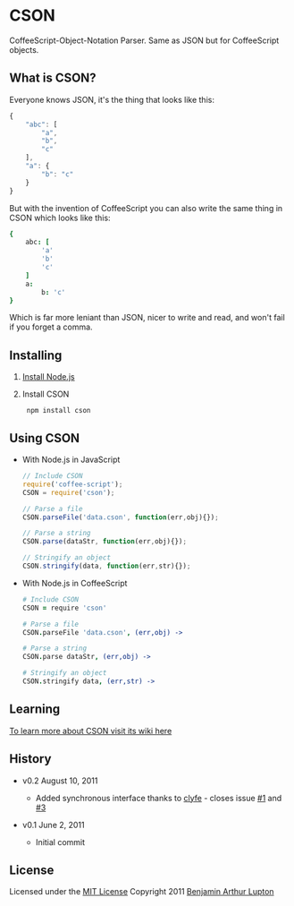 # CSON

CoffeeScript-Object-Notation Parser. Same as JSON but for CoffeeScript objects.


## What is CSON?

Everyone knows JSON, it's the thing that looks like this:

``` javascript
{
	"abc": [
		"a",
		"b",
		"c"
	],
	"a": {
		"b": "c"
	}
}
```

But with the invention of CoffeeScript you can also write the same thing in CSON which looks like this:

``` coffeescript
{
	abc: [
		'a'
		'b'
		'c'
	]
	a:
		b: 'c'
}
```

Which is far more leniant than JSON, nicer to write and read, and won't fail if you forget a comma.


## Installing


1. [Install Node.js](https://github.com/balupton/node/wiki/Installing-Node.js)

2. Install CSON

		npm install cson


## Using CSON


- With Node.js in JavaScript

	``` javascript
	// Include CSON
	require('coffee-script');
	CSON = require('cson');

	// Parse a file
	CSON.parseFile('data.cson', function(err,obj){});

	// Parse a string
	CSON.parse(dataStr, function(err,obj){});

	// Stringify an object
	CSON.stringify(data, function(err,str){});
	```

- With Node.js in CoffeeScript
	
	``` coffeescript
	# Include CSON
	CSON = require 'cson'

	# Parse a file
	CSON.parseFile 'data.cson', (err,obj) ->

	# Parse a string
	CSON.parse dataStr, (err,obj) ->

	# Stringify an object
	CSON.stringify data, (err,str) ->


## Learning

[To learn more about CSON visit its wiki here](https://github.com/balupton/cson.npm/wiki)


## History

- v0.2 August 10, 2011
	- Added synchronous interface thanks to [clyfe](https://github.com/clyfe) - closes issue [#1](https://github.com/balupton/cson.npm/issues/1) and [#3](https://github.com/balupton/cson.npm/pull/3)

- v0.1 June 2, 2011
	- Initial commit


## License

Licensed under the [MIT License](http://creativecommons.org/licenses/MIT/)
Copyright 2011 [Benjamin Arthur Lupton](http://balupton.com)
